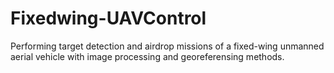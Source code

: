 # Fixedwing-UAVControl
Performing target detection and airdrop missions of a fixed-wing unmanned aerial vehicle with image processing and georeferensing methods.
